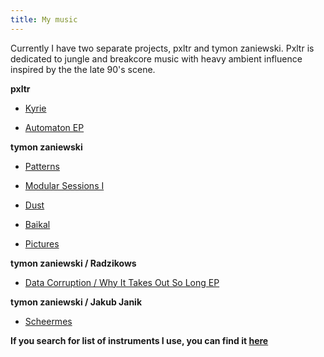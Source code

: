 ```yaml
---
title: My music
---
```


Currently I have two separate projects, pxltr and tymon zaniewski.
Pxltr is dedicated to jungle and breakcore music with heavy ambient influence inspired by the the late 90's scene.

**pxltr**

* [Kyrie](/music/kyrie)

* [Automaton EP](/music/automaton)

**tymon zaniewski**

* [Patterns](/music/patterns)

* [Modular Sessions I](/music/modular-sessions-i)

* [Dust](/music/dust)

* [Baikal](/music/baikal)

* [Pictures](/music/pictures)

**tymon zaniewski / Radzikows**

* [Data Corruption / Why It Takes Out So Long EP](/music/data-corruption)

**tymon zaniewski / Jakub Janik**

* [Scheermes](/music/scheermes)

**If you search for list of instruments I use, you can find it [here](/instruments)**